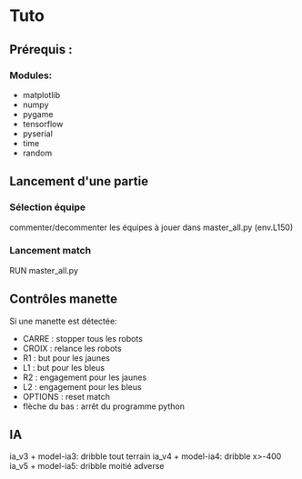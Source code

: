 # Tuto
## Prérequis :
### Modules:  
* matplotlib
* numpy
* pygame
* tensorflow
* pyserial
* time
* random

## Lancement d'une partie
### Sélection équipe
commenter/decommenter les équipes à jouer dans master_all.py (env.L150)

### Lancement match
RUN  master_all.py


## Contrôles manette
Si une manette est détectée:
* CARRE : stopper tous les robots
* CROIX : relance les robots
* R1 : but pour les jaunes
* L1 : but pour les bleus
* R2 : engagement pour les jaunes
* L2 : engagement pour les bleus
* OPTIONS : reset match
* flèche du bas : arrêt du programme python


## IA  
ia_v3 + model-ia3: dribble tout terrain
ia_v4 + model-ia4: dribble x>-400
ia_v5 + model-ia5: dribble moitié adverse
